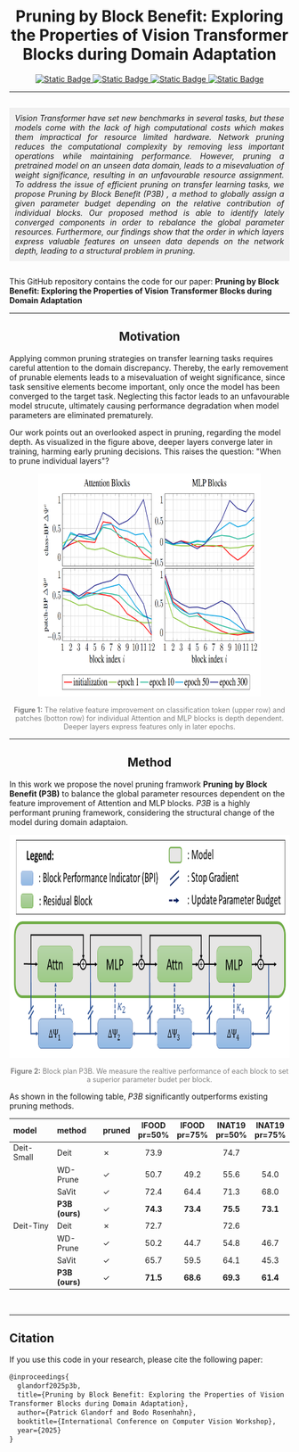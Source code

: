 <div align="center"> 
    <h1> Pruning by Block Benefit: Exploring the Properties of Vision Transformer Blocks during Domain Adaptation </h1>
</div>

<div align="center"> 
<a href="https://arxiv.org/abs/2506.23675">
  <img src="https://img.shields.io/badge/ArXiv-2506.23675-red?style=flat&label=ArXiv&link=https%3A%2F%2Farxiv.org%2Fabs%2F2506.23675" alt="Static Badge" />
</a>
<a href="https://openreview.net/forum?id=NjzZunViBb">
  <img src="https://img.shields.io/badge/ICML-OpenReview-blue?style=flat&label=ICML&link=https%3A%2F%2Fopenreview.net%2Fforum%3Fid%3DNjzZunViBb" alt="Static Badge" />
</a>
<a href="https://patglan.github.io/Pruning_by_Block_Benefit/">
  <img src="https://img.shields.io/badge/Project_Page-green?style=flat&label=Github.io&link=https%3A%2F%2Fpatglan.github.io%2FPruning_by_Block_Benefit%2F" alt="Static Badge" />
</a>
<a href="https://github.com/PatGlan/Pruning_by_Block_Benefit">
  <img src="https://img.shields.io/badge/GitHub-Code-yellow?style=flat&link=https%3A%2F%2Fgithub.com%2FPatGlan%2FPruning_by_Block_Benefit" alt="Static Badge" />
</a>
</div>

---


<p style="font-style: italic; background-color: #f0f0f0; padding: 10px; display: inline-block; text-align: justify;">
Vision Transformer have set new benchmarks in several tasks, but these models come with the lack of high computational costs which makes them impractical for resource limited hardware. Network pruning reduces the computational complexity by removing less important operations while maintaining performance. However, pruning a pretrained model on an unseen data domain, leads to a misevaluation of weight significance, resulting in an unfavourable resource assignment. To address the issue of efficient pruning on transfer learning tasks, we propose Pruning by Block Benefit (P3B) , a method to globally assign a given parameter budget depending on the relative contribution of individual blocks. Our proposed method is able to identify lately converged components in order to rebalance the global parameter resources. Furthermore, our findings show that the order in which layers express valuable features on unseen data depends on the network depth, leading to a structural problem in pruning.
</p>

This GitHub repository contains the code for our paper: **Pruning by Block Benefit: Exploring the Properties of Vision Transformer Blocks during Domain Adaptation**

---

<div align="center"> 
    <h2> Motivation </h2>
</div>

Applying common pruning strategies on transfer learning tasks requires careful attention to the domain discrepancy.
Thereby, the early removement of prunable elements leads to a misevaluation of weight significance, since task sensitive elements become important, only once the model has been converged to the target task.
Neglecting this factor leads to an unfavourable model strucute, ultimately causing performance degradation when model parameters are eliminated prematurely.

Our work points out an overlooked aspect in pruning, regarding the model depth.
As visualized in the figure above, deeper layers converge later in training, harming early pruning decisions.
This raises the question: "When to prune individual layers"?

<p align="center">
<img src="fig/BlockPerformance_overTrainingEpochs.png"  width="400" height="400">
</p>
<p align="center" style="font-size: 0.9em; color: gray;">
  <b>Figure 1:</b> The relative feature improvement on classification token (upper row) and patches (botton row) for individual Attention and MLP blocks is depth dependent. Deeper layers express features only in later epochs.
</p>

---

<div align="center"> 
    <h2> Method </h2>
</div>

In this work we propose the novel pruning framwork **Pruning by Block Benefit (P3B)** to balance the global parameter resources dependent on the feature improvement of Attention and MLP blocks.
*P3B* is a highly performant pruning framework, considering the structural change of the model during domain adaptaion.

<p align="center">
<img src="fig/Block_plan.png"  width="600" height="400">
</p>
<p align="center" style="font-size: 0.9em; color: gray;">
  <b>Figure 2:</b> Block plan P3B. We measure the realtive performance of each block to set a superior parameter budet per block. 
</p>

As shown in the following table, *P3B* significantly outperforms existing pruning methods.



<div align="center">
    
 | model      | method         | pruned  | IFOOD <br> pr=50%   | IFOOD <br> pr=75%   | INAT19 <br> pr=50%  | INAT19 <br> pr=75%  |
 |:-----------|:---------------|:--------|:-------------------:|:-------------------:|:-------------------:|:-------------------:|
 | Deit-Small | Deit           | &cross; | 73.9                                     || 74.7                                     ||
 |            | WD-Prune       | &check; | 50.7                | 49.2                | 55.6                | 54.0                |
 |            | SaVit          | &check; | 72.4                | 64.4                | 71.3                | 68.0                |
 |            | **P3B (ours)** | &check; | **74.3**            | **73.4**            | **75.5**            | **73.1**            |
 | Deit-Tiny  | Deit           | &cross; | 72.7                                     || 72.6                                     ||
 |            | WD-Prune       | &check; | 50.2                | 44.7                | 54.8                | 46.7                |
 |            | SaVit          | &check; | 65.7                | 59.5                | 64.1                | 45.3                |
 |            | **P3B (ours)** | &check; | **71.5**            | **68.6**            | **69.3**            | **61.4**            |
 
</div>

<br>

---

## Citation


If you use this code in your research, please cite the following paper:

```
@inproceedings{
  glandorf2025p3b,
  title={Pruning by Block Benefit: Exploring the Properties of Vision Transformer Blocks during Domain Adaptation},
  author={Patrick Glandorf and Bodo Rosenhahn},
  booktitle={International Conference on Computer Vision Workshop},
  year={2025}
}
```

